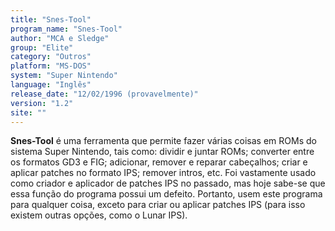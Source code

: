 ```yaml
---
title: "Snes-Tool"
program_name: "Snes-Tool"
author: "MCA e Sledge"
group: "Elite"
category: "Outros"
platform: "MS-DOS"
system: "Super Nintendo"
language: "Inglês"
release_date: "12/02/1996 (provavelmente)"
version: "1.2"
site: ""
---
```

<b>Snes-Tool</b> é uma ferramenta que permite fazer várias coisas em ROMs do sistema Super Nintendo, tais como: dividir e juntar ROMs; converter entre os formatos GD3 e FIG; adicionar, remover e reparar cabeçalhos; criar e aplicar patches no formato IPS; remover intros, etc. Foi vastamente usado como criador e aplicador de patches IPS no passado, mas hoje sabe-se que essa função do programa possui um defeito. Portanto, usem este programa para qualquer coisa, exceto para criar ou aplicar patches IPS (para isso existem outras opções, como o Lunar IPS).
